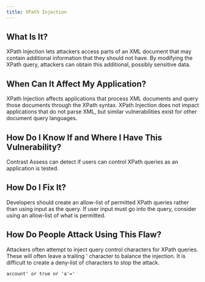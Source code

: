 ```yaml
---
title: XPath Injection
---
```


## What Is It?

XPath Injection lets attackers access parts of an XML document that may contain additional information that they should not have.
By modifying the XPath query, attackers can obtain this additional, possibly sensitive data.

## When Can It Affect My Application?

XPath Injection affects applications that process XML documents and query those documents through the XPath syntax.
XPath Injection does not impact applications that do not parse XML, but similar vulnerabilities exist for other document query languages.

## How Do I Know If and Where I Have This Vulnerability?

Contrast Assess can detect if users can control XPath queries as an application is tested.

## How Do I Fix It?

Developers should create an allow-list of permitted XPath queries rather than using input as the query.
If user input must go into the query, consider using an allow-list of what is permitted.

## How Do People Attack Using This Flaw?

Attackers often attempt to inject query control characters for XPath queries.
These will often leave a trailing ' character to balance the injection. It is difficult to create a deny-list of characters to stop the attack.
```xml
account' or true or 'a'='
```